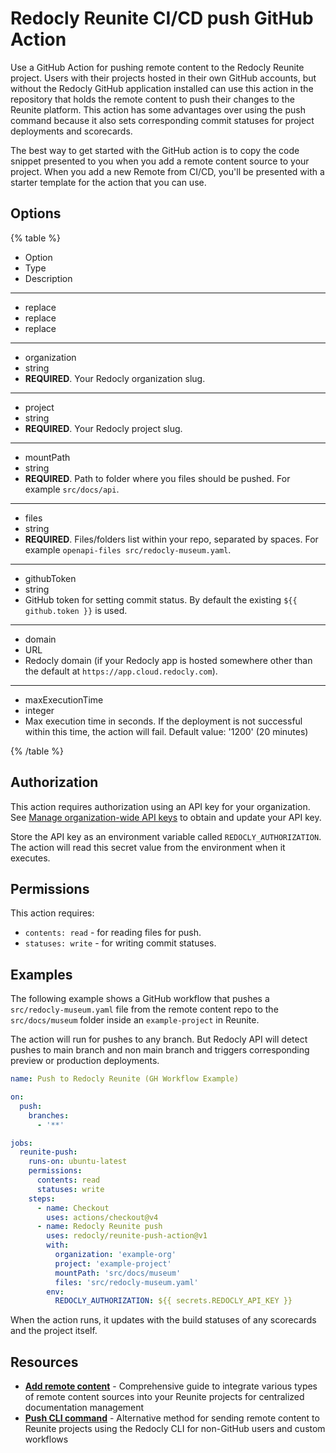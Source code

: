 # Redocly Reunite CI/CD push GitHub Action

Use a GitHub Action for pushing remote content to the Redocly Reunite project.
Users with their projects hosted in their own GitHub accounts, but without the Redocly GitHub application installed can use this action in the repository that holds the remote content to push their changes to the Reunite platform.
This action has some advantages over using the push command because it also sets corresponding commit statuses for project deployments and scorecards.

The best way to get started with the GitHub action is to copy the code snippet presented to you when you add a remote content source to your project.
When you add a new Remote from CI/CD, you'll be presented with a starter template for the action that you can use.

## Options

{% table %}

- Option
- Type
- Description

---

- replace
- replace
- replace

---

- organization
- string
- **REQUIRED**. Your Redocly organization slug.

---

- project
- string
- **REQUIRED**. Your Redocly project slug.

---

- mountPath
- string
- **REQUIRED**. Path to folder where you files should be pushed. For example `src/docs/api`.

---

- files
- string
- **REQUIRED**. Files/folders list within your repo, separated by spaces. For example `openapi-files src/redocly-museum.yaml`.

---

- githubToken
- string
- GitHub token for setting commit status. By default the existing `${{ github.token }}` is used.

---

- domain
- URL
- Redocly domain (if your Redocly app is hosted somewhere other than the default at `https://app.cloud.redocly.com`).

---

- maxExecutionTime
- integer
- Max execution time in seconds.
  If the deployment is not successful within this time, the action will fail.
  Default value: '1200' (20 minutes)

{% /table %}

## Authorization

This action requires authorization using an API key for your organization.
See [Manage organization-wide API keys](../../organization/api-keys.md) to obtain and update your API key.

Store the API key as an environment variable called `REDOCLY_AUTHORIZATION`.
The action will read this secret value from the environment when it executes.

## Permissions

This action requires:
- `contents: read` - for reading files for push.
- `statuses: write` - for writing commit statuses.

## Examples

The following example shows a GitHub workflow that pushes a `src/redocly-museum.yaml` file from the remote content repo
to the `src/docs/museum` folder inside an `example-project` in Reunite.

The action will run for pushes to any branch. But Redocly API will detect pushes to main branch and non main branch and triggers corresponding preview or production deployments.


```yaml {% title=".github/workflows/redocly-push.yaml" %}
name: Push to Redocly Reunite (GH Workflow Example)

on:
  push:
    branches:
      - '**'

jobs:
  reunite-push:
    runs-on: ubuntu-latest
    permissions:
      contents: read
      statuses: write
    steps:
      - name: Checkout
        uses: actions/checkout@v4
      - name: Redocly Reunite push
        uses: redocly/reunite-push-action@v1
        with:
          organization: 'example-org'
          project: 'example-project'
          mountPath: 'src/docs/museum'
          files: 'src/redocly-museum.yaml'
        env:
          REDOCLY_AUTHORIZATION: ${{ secrets.REDOCLY_API_KEY }}
```

When the action runs, it updates with the build statuses of any scorecards and the project itself.

## Resources

- **[Add remote content](./index.md)** - Comprehensive guide to integrate various types of remote content sources into your Reunite projects for centralized documentation management
- **[Push CLI command](https://redocly.com/docs/cli/commands/push)** - Alternative method for sending remote content to Reunite projects using the Redocly CLI for non-GitHub users and custom workflows
